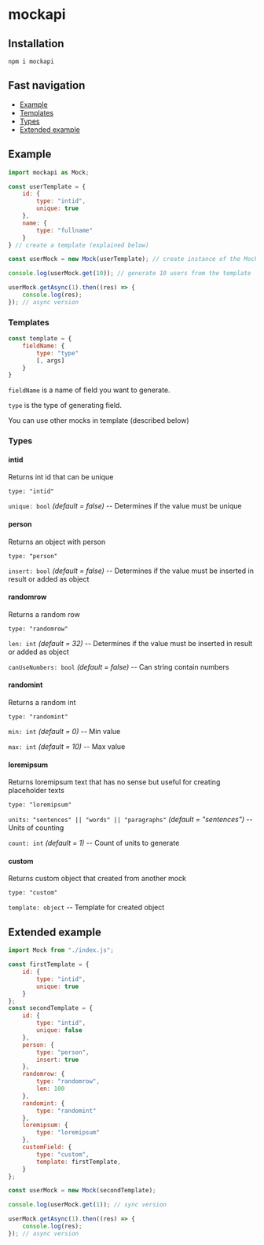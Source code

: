 # mockapi
## Installation

```
npm i mockapi
```
## Fast navigation
- [Example](https://github.com/aetherteam/mockapi#example)
- [Templates](https://github.com/aetherteam/mockapi#templates)
- [Types](https://github.com/aetherteam/mockapi#types)
- [Extended example](#extended-example)


## Example
```js
import mockapi as Mock;

const userTemplate = {
    id: {
        type: "intid",
        unique: true
    },
    name: {
        type: "fullname"
    }
} // create a template (explained below)

const userMock = new Mock(userTemplate); // create instance of the Mock from the template

console.log(userMock.get(10)); // generate 10 users from the template

userMock.getAsync(1).then((res) => {
	console.log(res);
}); // async version
```

### Templates 

```js
const template = {
    fieldName: {
        type: "type"
        [, args]
    }
}
```
`fieldName` is a name of field you want to generate.

`type` is the type of generating field.

You can use other mocks in template (described below)


### Types
#### intid
Returns int id that can be unique

`type: "intid"` 

`unique: bool` _(default = false)_ -- Determines if the value must be unique
#### person
Returns an object with person

`type: "person"` 

`insert: bool` _(default = false)_ -- Determines if the value must be inserted in result or added as object  
#### randomrow
Returns a random row

`type: "randomrow"` 

`len: int` _(default = 32)_ -- Determines if the value must be inserted in result or added as object  

`canUseNumbers: bool` _(default = false)_ -- Can string contain numbers  
#### randomint
Returns a random int

`type: "randomint"` 

`min: int` _(default = 0)_ -- Min value

`max: int` _(default = 10)_ -- Max value
#### loremipsum
Returns loremipsum text that has no sense but useful for creating placeholder texts

`type: "loremipsum"` 

`units: "sentences" || "words" || "paragraphs"` _(default = "sentences")_ -- Units of counting

`count: int` _(default = 1)_ -- Count of units to generate
#### custom
Returns custom object that created from another mock

`type: "custom"`

`template: object` -- Template for created object 


## Extended example 
```js
import Mock from "./index.js";

const firstTemplate = {
	id: {
		type: "intid",
		unique: true
	}
};
const secondTemplate = {
	id: {
		type: "intid",
		unique: false
	},
	person: {
		type: "person",
		insert: true
	},
	randomrow: {
		type: "randomrow",
		len: 100
	},
	randomint: {
		type: "randomint"
	},
	loremipsum: {
		type: "loremipsum"
	},
	customField: {
		type: "custom",
		template: firstTemplate,
	}
};

const userMock = new Mock(secondTemplate);

console.log(userMock.get(1)); // sync version

userMock.getAsync(1).then((res) => {
	console.log(res);
}); // async version
```